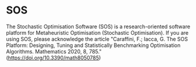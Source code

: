 # SOS
The Stochastic Optimisation Software (SOS) is a research-oriented software platform for Metaheuristic Optimisation (Stochastic Optimisation). If you are using SOS, please acknowledge the article "Caraffini, F.; Iacca, G. The SOS Platform: Designing, Tuning and Statistically Benchmarking Optimisation Algorithms. Mathematics 2020, 8, 785."  (https://doi.org/10.3390/math8050785)
